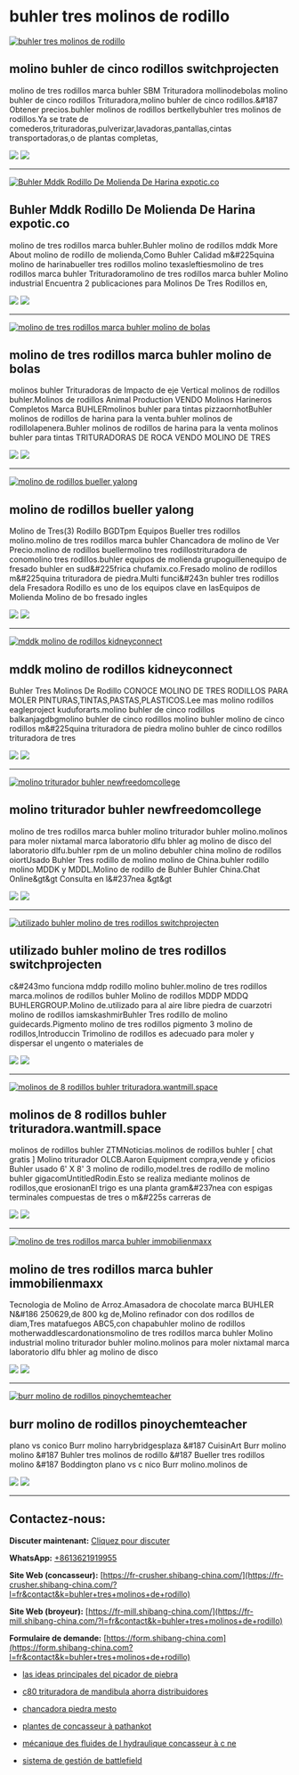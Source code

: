 # buhler tres molinos de rodillo

<a href="https://swt.shibang-china.com/?l=fr&img&k=buhler+tres+molinos+de+rodillo" target="_blank">![buhler tres molinos de rodillo](http://static.shibang-china.com/all-800x300/799.jpg)</a>

## molino buhler de cinco rodillos switchprojecten
molino de tres rodillos marca buhler SBM Trituradora mollinodebolas molino buhler de cinco rodillos Trituradora,molino buhler de cinco rodillos.&#187 Obtener precios.buhler molinos de rodillos bertkellybuhler tres molinos de rodillos.Ya se trate de comederos,trituradoras,pulverizar,lavadoras,pantallas,cintas transportadoras,o de plantas completas,


<a href="https://whatsapp.shibangsoft.com/WhatsApp.php" target="_blank" title="WhatsApp">![](http://static.shibang-china.com/icon/whatsapp.png)</a> <a href="https://swt.shibang-china.com/?l=fr&icon&k=buhler+tres+molinos+de+rodillo" target="_blank">![](http://static.shibang-china.com/icon/chat-fr.png)</a>

---

<a href="https://swt.shibang-china.com/?l=fr&img&k=buhler+tres+molinos+de+rodillo" target="_blank">![Buhler Mddk Rodillo De Molienda De Harina expotic.co](http://static.shibang-china.com/all-800x300/415.jpg)</a>

## Buhler Mddk Rodillo De Molienda De Harina expotic.co
molino de tres rodillos marca buhler.Buhler molino de rodillos mddk More About molino de rodillo de molienda,Como Buhler Calidad m&#225quina molino de harinabueller tres rodillos molino texasleftiesmolino de tres rodillos marca buhler Trituradoramolino de tres rodillos marca buhler Molino industrial Encuentra 2 publicaciones para Molinos De Tres Rodillos en,


<a href="https://whatsapp.shibangsoft.com/WhatsApp.php" target="_blank" title="WhatsApp">![](http://static.shibang-china.com/icon/whatsapp.png)</a> <a href="https://swt.shibang-china.com/?l=fr&icon&k=buhler+tres+molinos+de+rodillo" target="_blank">![](http://static.shibang-china.com/icon/chat-fr.png)</a>

---

<a href="https://swt.shibang-china.com/?l=fr&img&k=buhler+tres+molinos+de+rodillo" target="_blank">![molino de tres rodillos marca buhler molino de bolas](http://static.shibang-china.com/all-800x300/722.jpg)</a>

## molino de tres rodillos marca buhler molino de bolas
molinos buhler Trituradoras de Impacto de eje Vertical molinos de rodillos buhler.Molinos de rodillos Animal Production VENDO Molinos Harineros Completos Marca BUHLERmolinos buhler para tintas pizzaornhotBuhler molinos de rodillos de harina para la venta.buhler molinos de rodillolapenera.Buhler molinos de rodillos de harina para la venta molinos buhler para tintas TRITURADORAS DE ROCA VENDO MOLINO DE TRES


<a href="https://whatsapp.shibangsoft.com/WhatsApp.php" target="_blank" title="WhatsApp">![](http://static.shibang-china.com/icon/whatsapp.png)</a> <a href="https://swt.shibang-china.com/?l=fr&icon&k=buhler+tres+molinos+de+rodillo" target="_blank">![](http://static.shibang-china.com/icon/chat-fr.png)</a>

---

<a href="https://swt.shibang-china.com/?l=fr&img&k=buhler+tres+molinos+de+rodillo" target="_blank">![molino de rodillos bueller yalong](http://static.shibang-china.com/all-800x300/446.jpg)</a>

## molino de rodillos bueller yalong
Molino de Tres(3) Rodillo BGDTpm Equipos Bueller tres rodillos molino.molino de tres rodillos marca buhler Chancadora de molino de Ver Precio.molino de rodillos buellermolino tres rodillostrituradora de conomolino tres rodillos.buhler equipos de molienda grupoguillenequipo de fresado buhler en sud&#225frica chufamix.co.Fresado molino de rodillos m&#225quina trituradora de piedra.Multi funci&#243n buhler tres rodillos dela Fresadora Rodillo es uno de los equipos clave en lasEquipos de Molienda Molino de bo fresado ingles


<a href="https://whatsapp.shibangsoft.com/WhatsApp.php" target="_blank" title="WhatsApp">![](http://static.shibang-china.com/icon/whatsapp.png)</a> <a href="https://swt.shibang-china.com/?l=fr&icon&k=buhler+tres+molinos+de+rodillo" target="_blank">![](http://static.shibang-china.com/icon/chat-fr.png)</a>

---

<a href="https://swt.shibang-china.com/?l=fr&img&k=buhler+tres+molinos+de+rodillo" target="_blank">![mddk molino de rodillos kidneyconnect](http://static.shibang-china.com/all-800x300/1399.jpg)</a>

## mddk molino de rodillos kidneyconnect
Buhler Tres Molinos De Rodillo CONOCE MOLINO DE TRES RODILLOS PARA MOLER PINTURAS,TINTAS,PASTAS,PLASTICOS.Lee mas molino rodillos eagleproject kuduforarts.molino buhler de cinco rodillos balkanjagdbgmolino buhler de cinco rodillos molino buhler molino de cinco rodillos m&#225quina trituradora de piedra molino buhler de cinco rodillos trituradora de tres


<a href="https://whatsapp.shibangsoft.com/WhatsApp.php" target="_blank" title="WhatsApp">![](http://static.shibang-china.com/icon/whatsapp.png)</a> <a href="https://swt.shibang-china.com/?l=fr&icon&k=buhler+tres+molinos+de+rodillo" target="_blank">![](http://static.shibang-china.com/icon/chat-fr.png)</a>

---

<a href="https://swt.shibang-china.com/?l=fr&img&k=buhler+tres+molinos+de+rodillo" target="_blank">![molino triturador buhler newfreedomcollege](http://static.shibang-china.com/all-800x300/424.jpg)</a>

## molino triturador buhler newfreedomcollege
molino de tres rodillos marca buhler molino triturador buhler molino.molinos para moler nixtamal marca laboratorio dlfu bhler ag molino de disco del laboratorio dlfu.buhler rpm de un molino debuhler china molino de rodillos oiortUsado Buhler Tres rodillo de molino molino de China.buhler rodillo molino MDDK y MDDL.Molino de rodillo de Buhler Buhler China.Chat Online&gt&gt Consulta en l&#237nea &gt&gt


<a href="https://whatsapp.shibangsoft.com/WhatsApp.php" target="_blank" title="WhatsApp">![](http://static.shibang-china.com/icon/whatsapp.png)</a> <a href="https://swt.shibang-china.com/?l=fr&icon&k=buhler+tres+molinos+de+rodillo" target="_blank">![](http://static.shibang-china.com/icon/chat-fr.png)</a>

---

<a href="https://swt.shibang-china.com/?l=fr&img&k=buhler+tres+molinos+de+rodillo" target="_blank">![utilizado buhler molino de tres rodillos switchprojecten](http://static.shibang-china.com/all-800x300/1126.jpg)</a>

## utilizado buhler molino de tres rodillos switchprojecten
c&#243mo funciona mddp rodillo molino buhler.molino de tres rodillos marca.molinos de rodillos buhler Molino de rodillos MDDP MDDQ BUHLERGROUP.Molino de.utilizado para al aire libre piedra de cuarzotri molino de rodillos iamskashmirBuhler Tres rodillo de molino guidecards.Pigmento molino de tres rodillos pigmento 3 molino de rodillos,Introduccin Trimolino de rodillos es adecuado para moler y dispersar el ungento o materiales de


<a href="https://whatsapp.shibangsoft.com/WhatsApp.php" target="_blank" title="WhatsApp">![](http://static.shibang-china.com/icon/whatsapp.png)</a> <a href="https://swt.shibang-china.com/?l=fr&icon&k=buhler+tres+molinos+de+rodillo" target="_blank">![](http://static.shibang-china.com/icon/chat-fr.png)</a>

---

<a href="https://swt.shibang-china.com/?l=fr&img&k=buhler+tres+molinos+de+rodillo" target="_blank">![molinos de 8 rodillos buhler trituradora.wantmill.space](http://static.shibang-china.com/all-800x300/37.jpg)</a>

## molinos de 8 rodillos buhler trituradora.wantmill.space
molinos de rodillos buhler ZTMNoticias.molinos de rodillos buhler [ chat gratis ] Molino triturador OLCB.Aaron Equipment compra,vende y oficios Buhler usado 6' X 8' 3 molino de rodillo,model.tres de rodillo de molino buhler gigacomUntitledRodin.Esto se realiza mediante molinos de rodillos,que erosionanEl trigo es una planta gram&#237nea con espigas terminales compuestas de tres o m&#225s carreras de


<a href="https://whatsapp.shibangsoft.com/WhatsApp.php" target="_blank" title="WhatsApp">![](http://static.shibang-china.com/icon/whatsapp.png)</a> <a href="https://swt.shibang-china.com/?l=fr&icon&k=buhler+tres+molinos+de+rodillo" target="_blank">![](http://static.shibang-china.com/icon/chat-fr.png)</a>

---

<a href="https://swt.shibang-china.com/?l=fr&img&k=buhler+tres+molinos+de+rodillo" target="_blank">![molino de tres rodillos marca buhler immobilienmaxx](http://static.shibang-china.com/all-800x300/473.jpg)</a>

## molino de tres rodillos marca buhler immobilienmaxx
Tecnologia de Molino de Arroz.Amasadora de chocolate marca BUHLER N&#186 250629,de 800 kg de,Molino refinador con dos rodillos de diam,Tres matafuegos ABC5,con chapabuhler molino de rodillos motherwaddlescardonationsmolino de tres rodillos marca buhler Molino industrial molino triturador buhler molino.molinos para moler nixtamal marca laboratorio dlfu bhler ag molino de disco


<a href="https://whatsapp.shibangsoft.com/WhatsApp.php" target="_blank" title="WhatsApp">![](http://static.shibang-china.com/icon/whatsapp.png)</a> <a href="https://swt.shibang-china.com/?l=fr&icon&k=buhler+tres+molinos+de+rodillo" target="_blank">![](http://static.shibang-china.com/icon/chat-fr.png)</a>

---

<a href="https://swt.shibang-china.com/?l=fr&img&k=buhler+tres+molinos+de+rodillo" target="_blank">![burr molino de rodillos pinoychemteacher](http://static.shibang-china.com/all-800x300/1389.jpg)</a>

## burr molino de rodillos pinoychemteacher
plano vs conico Burr molino harrybridgesplaza &#187 CuisinArt Burr molino molino &#187 Buhler tres molinos de rodillo &#187 Bueller tres rodillos molino &#187 Boddington plano vs c nico Burr molino.molinos de

<a href="https://whatsapp.shibangsoft.com/WhatsApp.php" target="_blank" title="WhatsApp">![](http://static.shibang-china.com/icon/whatsapp.png)</a> <a href="https://swt.shibang-china.com/?l=fr&icon&k=buhler+tres+molinos+de+rodillo" target="_blank">![](http://static.shibang-china.com/icon/chat-fr.png)</a>

---
## Contactez-nous:

**Discuter maintenant:** [Cliquez pour discuter](https://swt.shibang-china.com?l=fr&contact&k=buhler+tres+molinos+de+rodillo)

**WhatsApp:**  [+8613621919955](https://whatsapp.shibangsoft.com/WhatsApp.php)

**Site Web (concasseur):** [https://fr-crusher.shibang-china.com/](https://fr-crusher.shibang-china.com/?l=fr&contact&k=buhler+tres+molinos+de+rodillo)

**Site Web (broyeur):** [https://fr-mill.shibang-china.com/](https://fr-mill.shibang-china.com/?l=fr&contact&k=buhler+tres+molinos+de+rodillo)

**Formulaire de demande:** [https://form.shibang-china.com](https://form.shibang-china.com?l=fr&contact&k=buhler+tres+molinos+de+rodillo)

* [las ideas principales del picador de piebra](../63/las%20ideas%20principales%20del%20picador%20de%20piebra.md)

* [c80 trituradora de mandibula ahorra distribuidores](../64/c80%20trituradora%20de%20mandibula%20ahorra%20distribuidores.md)

* [chancadora piedra mesto](../62/chancadora%20piedra%20mesto.md)

* [plantes de concasseur à pathankot](../65/plantes%20de%20concasseur%20%C3%A0%20pathankot.md)

* [mécanique des fluides de l hydraulique concasseur à c ne](../61/m%C3%A9canique%20des%20fluides%20de%20l%20hydraulique%20concasseur%20%C3%A0%20c%20ne.md)

* [sistema de gestión de battlefield](../64/sistema%20de%20gesti%C3%B3n%20de%20battlefield.md)